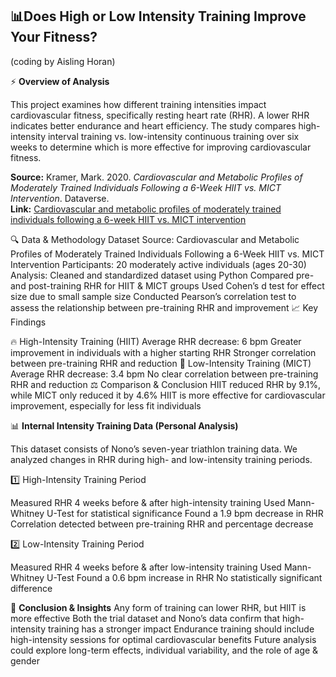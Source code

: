 ## 📊Does High or Low Intensity Training Improve Your Fitness? ##

(coding by Aisling Horan)

⚡ **Overview of Analysis**

This project examines how different training intensities impact cardiovascular fitness, specifically resting heart rate (RHR). A lower RHR indicates better endurance and heart efficiency. The study compares high-intensity interval training vs. low-intensity continuous training over six weeks to determine which is more effective for improving cardiovascular fitness.

**Source:** Kramer, Mark. 2020. *Cardiovascular and Metabolic Profiles of Moderately Trained Individuals Following a 6-Week HIIT vs. MICT Intervention*. Dataverse.  
**Link:** [Cardiovascular and metabolic profiles of moderately trained individuals following a 6-week HIIT vs. MICT intervention](https://dataverse.harvard.edu/dataset.xhtml?persistentId=doi:10.7910/DVN/DDUDB6)

🔍 Data & Methodology
Dataset Source: Cardiovascular and Metabolic Profiles of Moderately Trained Individuals Following a 6-Week HIIT vs. MICT Intervention
Participants: 20 moderately active individuals (ages 20-30)
Analysis:
Cleaned and standardized dataset using Python
Compared pre- and post-training RHR for HIIT & MICT groups
Used Cohen’s d test for effect size due to small sample size
Conducted Pearson’s correlation test to assess the relationship between pre-training RHR and improvement
📈 Key Findings

🔥 High-Intensity Training (HIIT)
Average RHR decrease: 6 bpm
Greater improvement in individuals with a higher starting RHR
Stronger correlation between pre-training RHR and reduction
🏃 Low-Intensity Training (MICT)
Average RHR decrease: 3.4 bpm
No clear correlation between pre-training RHR and reduction
⚖️ Comparison & Conclusion
HIIT reduced RHR by 9.1%, while MICT only reduced it by 4.6%
HIIT is more effective for cardiovascular improvement, especially for less fit individuals

📊 **Internal Intensity Training Data (Personal Analysis)**

This dataset consists of Nono’s seven-year triathlon training data. We analyzed changes in RHR during high- and low-intensity training periods.

1️⃣ High-Intensity Training Period

Measured RHR 4 weeks before & after high-intensity training
Used Mann-Whitney U-Test for statistical significance
Found a 1.9 bpm decrease in RHR
Correlation detected between pre-training RHR and percentage decrease

2️⃣ Low-Intensity Training Period

Measured RHR 4 weeks before & after low-intensity training
Used Mann-Whitney U-Test
Found a 0.6 bpm increase in RHR
No statistically significant difference

🔎 **Conclusion & Insights**
Any form of training can lower RHR, but HIIT is more effective
Both the trial dataset and Nono’s data confirm that high-intensity training has a stronger impact
Endurance training should include high-intensity sessions for optimal cardiovascular benefits
Future analysis could explore long-term effects, individual variability, and the role of age & gender
